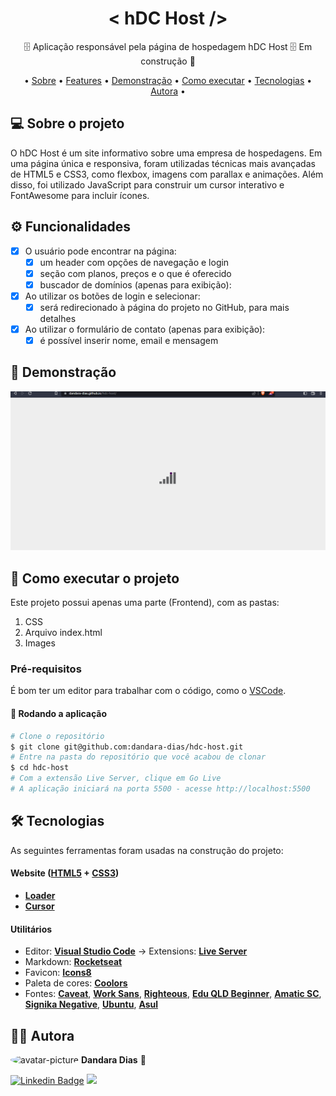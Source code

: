 <h1 align="center">< hDC Host /></h1>

<p align="center">🗄️ Aplicação responsável pela página de hospedagem hDC Host 🗄️ Em construção 🚧</p>

<p align="center">
• <a href="#-sobre-o-projeto">Sobre</a> •
 <a href="#%EF%B8%8F-funcionalidades">Features</a> • 
 <a href="#-demonstra%C3%A7%C3%A3o">Demonstração</a> • 
 <a href="#-como-executar-o-projeto">Como executar</a> • 
 <a href="#-tecnologias">Tecnologias</a> •
 <a href="#%EF%B8%8F-autora">Autora</a> •
</p>

## 💻 Sobre o projeto

O hDC Host é um site informativo sobre uma empresa de hospedagens. Em uma página única e responsiva, foram utilizadas técnicas mais avançadas de HTML5 e CSS3, como flexbox, imagens com parallax e animações. Além disso, foi utilizado JavaScript para construir um cursor interativo e FontAwesome para incluir ícones. 

## ⚙️ Funcionalidades

- [x] O usuário pode encontrar na página:
  - [x] um header com opções de navegação e login
  - [x] seção com planos, preços e o que é oferecido
  - [x] buscador de domínios (apenas para exibição):

- [x] Ao utilizar os botões de login e selecionar:
  - [x] será redirecionado à página do projeto no GitHub, para mais detalhes

- [x] Ao utilizar o formulário de contato (apenas para exibição):
    - [x] é possível inserir nome, email e mensagem 

## 🎨 Demonstração

<p align="center">
  <img alt="hDC-app" title="#hDC" src="hdc.gif" width="800px">
</p>

## 🚀 Como executar o projeto

Este projeto possui apenas uma parte (Frontend), com as pastas:
1. CSS 
2. Arquivo index.html
3. Images

### Pré-requisitos

É bom ter um editor para trabalhar com o código, como o [VSCode](https://code.visualstudio.com/).

#### 🎲 Rodando a aplicação

``` bash
# Clone o repositório
$ git clone git@github.com:dandara-dias/hdc-host.git
# Entre na pasta do repositório que você acabou de clonar
$ cd hdc-host
# Com a extensão Live Server, clique em Go Live
# A aplicação iniciará na porta 5500 - acesse http://localhost:5500 
```
## 🛠 Tecnologias

As seguintes ferramentas foram usadas na construção do projeto:

#### **Website** ([HTML5](https://developer.mozilla.org/en-US/docs/Web/HTML) + [CSS3](https://developer.mozilla.org/pt-BR/docs/Web/CSS))

-   **[Loader](https://codepen.io/ispal/pen/mVaaJe)**
-   **[Cursor](https://tholman.com/cursor-effects/)**

#### **Utilitários**

-   Editor:  **[Visual Studio Code](https://code.visualstudio.com/)**  → Extensions:  **[Live Server](https://marketplace.visualstudio.com/items?itemName=ritwickdey.LiveServer)**
-   Markdown:  **[Rocketseat](https://blog.rocketseat.com.br/como-fazer-um-bom-readme/)**
-   Favicon:  **[Icons8](https://icons8.com.br/icon/111400/banco-de-dados)**
-   Paleta de cores: **[Coolors](https://coolors.co/palette/efefef-616163-e4572e-480355-0ead69)**
-   Fontes:  **[Caveat](https://fonts.google.com/specimen/Caveat?query=Caveat)**,  **[Work Sans](https://fonts.google.com/specimen/Work+Sans?query=Work+Sans)**, **[Righteous](https://fonts.google.com/specimen/Righteous?query=Righteous)**, **[Edu QLD Beginner](https://fonts.google.com/specimen/Edu+QLD+Beginner?query=Edu+QLD+Beginner)**, **[Amatic SC](https://fonts.google.com/specimen/Amatic+SC?query=Amatic+SC)**, **[Signika Negative](https://fonts.google.com/specimen/Signika+Negative?query=Signika+Negative)**, **[Ubuntu](https://fonts.google.com/specimen/Ubuntu?query=Ubuntu)**, **[Asul](https://fonts.google.com/specimen/Asul?query=Asul)**

## 🦸‍♀️ Autora

 <img style="border-radius: 50%;" src="https://avatars.githubusercontent.com/u/85723209?v=4" width="100px;" alt="avatar-picture"/>
 <b>Dandara Dias</b> 🎀
 
[![Linkedin Badge](https://img.shields.io/badge/-LinkedIn-%230077B5?style=for-the-badge&logo=linkedin&logoColor=white&link=https://www.linkedin.com/in/dandara-dias/)](https://www.linkedin.com/in/dandara-dias/) 
<a href = "mailto:dandaradias.contato@gmail.com"><img src="https://img.shields.io/badge/-Gmail-%23333?style=for-the-badge&logo=gmail&logoColor=white" target="_blank"></a>
